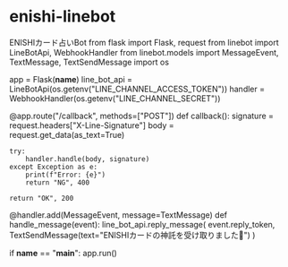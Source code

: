 # enishi-linebot
ENISHIカード占いBot
from flask import Flask, request
from linebot import LineBotApi, WebhookHandler
from linebot.models import MessageEvent, TextMessage, TextSendMessage
import os

app = Flask(__name__)
line_bot_api = LineBotApi(os.getenv("LINE_CHANNEL_ACCESS_TOKEN"))
handler = WebhookHandler(os.getenv("LINE_CHANNEL_SECRET"))

@app.route("/callback", methods=["POST"])
def callback():
    signature = request.headers["X-Line-Signature"]
    body = request.get_data(as_text=True)

    try:
        handler.handle(body, signature)
    except Exception as e:
        print(f"Error: {e}")
        return "NG", 400

    return "OK", 200

@handler.add(MessageEvent, message=TextMessage)
def handle_message(event):
    line_bot_api.reply_message(
        event.reply_token,
        TextSendMessage(text="ENISHIカードの神託を受け取りました🔮")
    )

if __name__ == "__main__":
    app.run()
